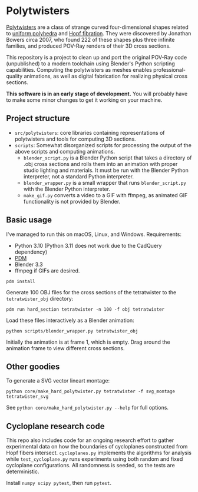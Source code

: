 # Polytwisters

[Polytwisters](https://www.polytope.net/hedrondude/twisters.htm) are a class of strange curved four-dimensional shapes related to [uniform polyhedra](https://en.wikipedia.org/wiki/Uniform_polyhedron) and [Hopf fibration](https://en.wikipedia.org/wiki/Hopf_fibration). They were discovered by Jonathan Bowers circa 2007, who found 222 of these shapes plus three infinite families, and produced POV-Ray renders of their 3D cross sections.

This repository is a project to clean up and port the original POV-Ray code (unpublished) to a modern toolchain using Blender's Python scripting capabilities. Computing the polytwisters as meshes enables professional-quality animations, as well as digital fabrication for realizing physical cross sections.

**This software is in an early stage of development.** You will probably have to make some minor changes to get it working on your machine.

## Project structure

* `src/polytwisters`: core libraries containing representations of polytwisters and tools for computing 3D sections.
* `scripts`: Somewhat disorganized scripts for processing the output of the above scripts and computing animations.
  * `blender_script.py` is a Blender Python script that takes a directory of .obj cross sections and rolls them into an animation with proper studio lighting and materials. It must be run with the Blender Python interpreter, not a standard Python interpreter.
  * `blender_wrapper.py` is a small wrapper that runs `blender_script.py` with the Blender Python interpreter.
  * `make_gif.py` converts a video to a GIF with ffmpeg, as animated GIF functionality is not provided by Blender.

## Basic usage

I've managed to run this on macOS, Linux, and Windows. Requirements:

* Python 3.10 (Python 3.11 does not work due to the CadQuery dependency)
* [PDM](https://pdm.fming.dev/latest/)
* Blender 3.3
* ffmpeg if GIFs are desired.

```
pdm install
```

Generate 100 OBJ files for the cross sections of the tetratwister to the `tetratwister_obj` directory:

```
pdm run hard_section tetratwister -n 100 -f obj tetratwister
```

Load these files interactively as a Blender animation:

```
python scripts/blender_wrapper.py tetratwister_obj
```

Initially the animation is at frame 1, which is empty. Drag around the animation frame to view different cross sections.

## Other goodies

To generate a SVG vector lineart montage: 

```
python core/make_hard_polytwister.py tetratwister -f svg_montage tetratwister_svg
```

See `python core/make_hard_polytwister.py --help` for full options.

## Cycloplane research code

This repo also includes code for an ongoing research effort to gather experimental data on how the boundaries of cycloplanes constructed from Hopf fibers intersect. `cycloplanes.py` implements the algorithms for analysis while `test_cycloplane.py` runs experiments using both random and fixed cycloplane configurations. All randomness is seeded, so the tests are deterministic.

Install `numpy scipy pytest`, then run `pytest`.
